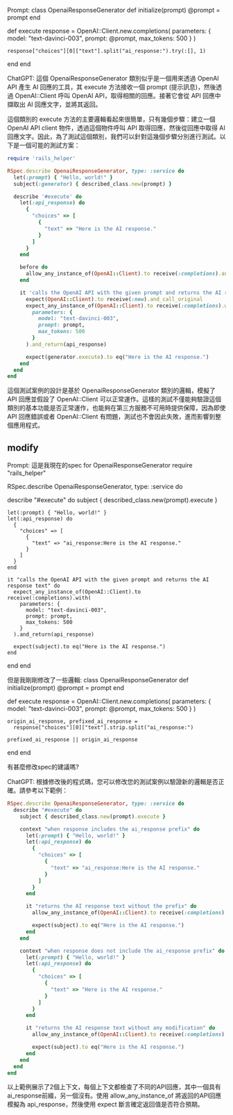 Prompt:
class OpenaiResponseGenerator
  def initialize(prompt)
    @prompt = prompt
  end

  def execute
    response = OpenAI::Client.new.completions(
      parameters: {
        model: "text-davinci-003",
        prompt: @prompt,
        max_tokens: 500
      }
    )

    response["choices"][0]["text"].split("ai_response:").try(:[], 1)
  end
end

ChatGPT:
這個 OpenaiResponseGenerator 類別似乎是一個用來透過 OpenAI API 產生 AI 回應的工具，其 execute 方法接收一個 prompt (提示訊息)，然後透過 OpenAI::Client 呼叫 OpenAI API，取得相關的回應。接著它會從 API 回應中擷取出 AI 回應文字，並將其返回。

這個類別的 execute 方法的主要邏輯看起來很簡單，只有幾個步驟：建立一個 OpenAI API client 物件，透過這個物件呼叫 API 取得回應，然後從回應中取得 AI 回應文字。因此，為了測試這個類別，我們可以針對這幾個步驟分別進行測試。以下是一個可能的測試方案：

```ruby
require 'rails_helper'

RSpec.describe OpenaiResponseGenerator, type: :service do
  let(:prompt) { "Hello, world!" }
  subject(:generator) { described_class.new(prompt) }

  describe '#execute' do
    let(:api_response) do
      {
        "choices" => [
          {
            "text" => "Here is the AI response."
          }
        ]
      }
    end

    before do
      allow_any_instance_of(OpenAI::Client).to receive(:completions).and_return(api_response)
    end

    it 'calls the OpenAI API with the given prompt and returns the AI response text' do
      expect(OpenAI::Client).to receive(:new).and_call_original
      expect_any_instance_of(OpenAI::Client).to receive(:completions).with(
        parameters: {
          model: "text-davinci-003",
          prompt: prompt,
          max_tokens: 500
        }
      ).and_return(api_response)

      expect(generator.execute).to eq("Here is the AI response.")
    end
  end
end
```
這個測試案例的設計是基於 OpenaiResponseGenerator 類別的邏輯，模擬了 API 回應並假設了 OpenAI::Client 可以正常運作。這樣的測試不僅能夠驗證這個類別的基本功能是否正常運作，也能夠在第三方服務不可用時提供保障，因為即使 API 回應錯誤或者 OpenAI::Client 有問題，測試也不會因此失敗，進而影響到整個應用程式。


## modify

Prompt:
這是我現在的spec for OpenaiResponseGenerator
require "rails_helper"

RSpec.describe OpenaiResponseGenerator, type: :service do

  describe "#execute" do
    subject { described_class.new(prompt).execute }

    let(:prompt) { "Hello, world!" }
    let(:api_response) do
      {
        "choices" => [
          {
            "text" => "ai_response:Here is the AI response."
          }
        ]
      }
    end

    it "calls the OpenAI API with the given prompt and returns the AI response text" do
      expect_any_instance_of(OpenAI::Client).to receive(:completions).with(
        parameters: {
          model: "text-davinci-003",
          prompt: prompt,
          max_tokens: 500
        }
      ).and_return(api_response)

      expect(subject).to eq("Here is the AI response.")
    end
  end
end

但是我剛剛修改了一些邏輯:
class OpenaiResponseGenerator
  def initialize(prompt)
    @prompt = prompt
  end

  def execute
    response = OpenAI::Client.new.completions(
      parameters: {
        model: "text-davinci-003",
        prompt: @prompt,
        max_tokens: 500
      }
    )

    origin_ai_response, prefixed_ai_response = 
      response["choices"][0]["text"].strip.split("ai_response:")

    prefixed_ai_response || origin_ai_response
  end
end

有甚麼修改spec的建議嗎?

ChatGPT:
根據修改後的程式碼，您可以修改您的測試案例以驗證新的邏輯是否正確。請參考以下範例：

```ruby
RSpec.describe OpenaiResponseGenerator, type: :service do
  describe "#execute" do
    subject { described_class.new(prompt).execute }

    context "when response includes the ai_response prefix" do
      let(:prompt) { "Hello, world!" }
      let(:api_response) do
        {
          "choices" => [
            {
              "text" => "ai_response:Here is the AI response."
            }
          ]
        }
      end

      it "returns the AI response text without the prefix" do
        allow_any_instance_of(OpenAI::Client).to receive(:completions).and_return(api_response)

        expect(subject).to eq("Here is the AI response.")
      end
    end

    context "when response does not include the ai_response prefix" do
      let(:prompt) { "Hello, world!" }
      let(:api_response) do
        {
          "choices" => [
            {
              "text" => "Here is the AI response."
            }
          ]
        }
      end

      it "returns the AI response text without any modification" do
        allow_any_instance_of(OpenAI::Client).to receive(:completions).and_return(api_response)

        expect(subject).to eq("Here is the AI response.")
      end
    end
  end
end
```
以上範例展示了2個上下文，每個上下文都檢查了不同的API回應，其中一個具有ai_response前綴，另一個沒有。使用 allow_any_instance_of 將返回的API回應模擬為 api_response，然後使用 expect 斷言確定返回值是否符合預期。